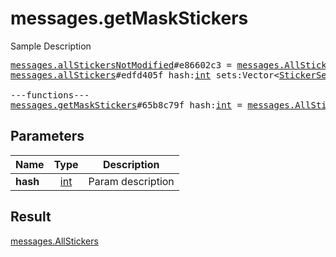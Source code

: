 # messages.getMaskStickers

Sample Description

<pre>
<a href="../constructor/messages.allStickersNotModified.md">messages.allStickersNotModified</a>#e86602c3 = <a href="../type/messages.AllStickers.md">messages.AllStickers</a>;
<a href="../constructor/messages.allStickers.md">messages.allStickers</a>#edfd405f hash:<a href="../type/int.md">int</a> sets:Vector&lt;<a href="../type/StickerSet.md">StickerSet</a>&gt; = <a href="../type/messages.AllStickers.md">messages.AllStickers</a>;

---functions---
<a href="../method/messages.getMaskStickers.md">messages.getMaskStickers</a>#65b8c79f hash:<a href="../type/int.md">int</a> = <a href="../type/messages.AllStickers.md">messages.AllStickers</a>;</pre>
## Parameters

| Name | Type | Description |
|------|:----:|-------------|
| **hash** | <a href="../type/int.md">int</a> | Param description |

## Result

<a href="../type/messages.AllStickers.md">messages.AllStickers</a>

